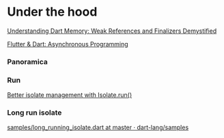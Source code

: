 # Under the hood

[Understanding Dart Memory: Weak References and Finalizers Demystified](https://quickbirdstudios.com/blog/dart-weak-references-finalizers/)

[Flutter & Dart: Asynchronous Programming](https://vandad.sh/flutter-dart-asynchronous-programming/)

### Panoramica

[](https://youtu.be/efxJfoL9KyY)

### Run

[Better isolate management with Isolate.run()](https://medium.com/dartlang/better-isolate-management-with-isolate-run-547ef3d6459b)

### Long run isolate

[samples/long_running_isolate.dart at master · dart-lang/samples](https://github.com/dart-lang/samples/blob/master/isolates/bin/long_running_isolate.dart)

